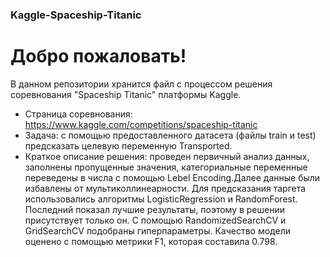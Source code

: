 ### Kaggle-Spaceship-Titanic
# Добро пожаловать! 
В данном репозитории хранится файл с процессом решения соревнования "Spaceship Titanic" платформы Kaggle. 
- Страница соревнования: https://www.kaggle.com/competitions/spaceship-titanic 
- Задача: с помощью предоставленного датасета (файлы train и test) предсказать целевую переменную Transported. 
- Краткое описание решения: проведен первичный анализ данных, заполнены пропущенные значения, категориальные переменные переведены в числа с помощью Lebel Encoding.Далее данные были избавлены от мультиколлинеарности. Для предсказания таргета использовались алгоритмы LogisticRegression и RandomForest. Последний показал лучшие результаты, поэтому в решении присутствует только он. С помощью RandomizedSearchCV и GridSearchCV подобраны гиперпараметры. Качество модели оценено с помощью метрики F1, которая составила 0.798.
